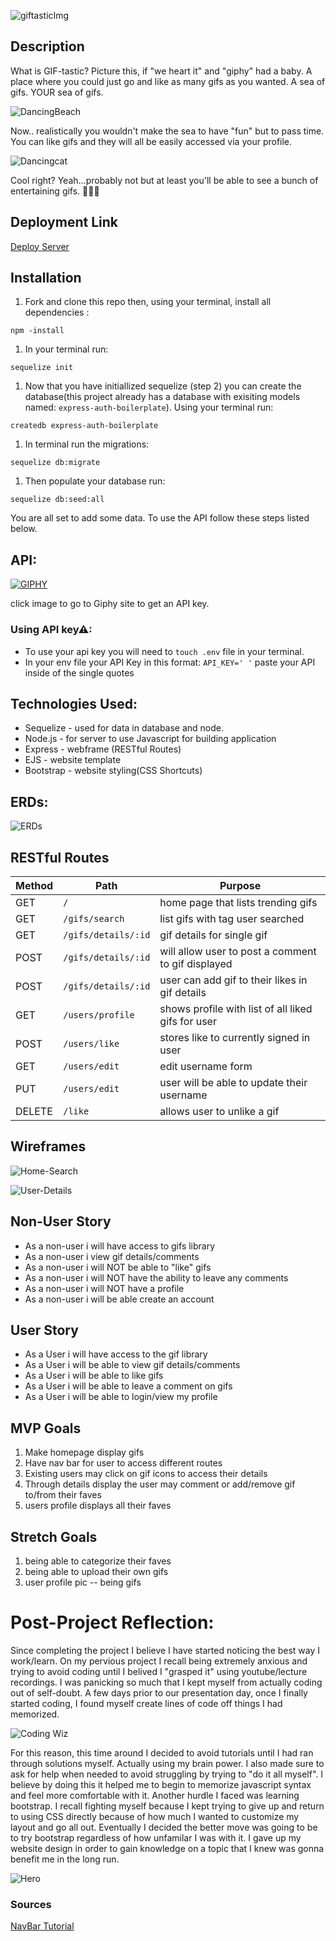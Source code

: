 
![giftasticImg](./imgs/giftastic.png)

## Description

What is GIF-tastic? Picture this, if "we heart it" and "giphy" had a baby. A place where you could just go and like as many gifs as you wanted. A sea of gifs. YOUR sea of gifs. 

![DancingBeach](./imgs/dancingBeach.gif)

Now.. realistically you wouldn't make the sea to have "fun" but to pass time. You can like gifs and they will all be easily accessed via your profile.  

![Dancingcat](https://media.giphy.com/media/gbmWwWm4sGMQvAYm1G/giphy.gif)

Cool right? Yeah...probably not but at least you'll be able to see a bunch of entertaining gifs. 👍🏻🤓

## Deployment Link 
[Deploy Server](https://project2deploy-omgvalicious.koyeb.app/)


## Installation

1. Fork and clone this repo then, using your terminal, install all dependencies : 
```
npm -install
```
1. In your terminal run: 
```
sequelize init
```
1. Now that you have initiallized sequelize (step 2) you can create the database(this project already has a database with exisiting models named: `express-auth-boilerplate`). Using your terminal run:
```
createdb express-auth-boilerplate
``` 
1. In terminal run the migrations:
```
sequelize db:migrate
```
1. Then populate your database run: 
```
sequelize db:seed:all 
```
You are all set to add some data. To use the API follow these steps listed below.


## API:
[![GIPHY](./imgs/api.png)](https://developers.giphy.com/)

click image to go to Giphy site to get an API key. 

### Using API key⚠:

- To use your api key you will need to `touch .env` file in your terminal.
- In your env file your API Key in this format: `API_KEY=' '` paste your API inside of the single quotes


## Technologies Used: 

- Sequelize - used for data in database and node.
- Node.js - for server to use Javascript for building application
- Express - webframe (RESTful Routes)
- EJS - website template
- Bootstrap - website styling(CSS Shortcuts)

## ERDs:

![ERDs](./imgs/ERDs.png)


## RESTful Routes

| Method | Path | Purpose |
| ------ | -------------- | -------------------------------- |
| GET | `/` | home page that lists trending gifs |
| GET | `/gifs/search` | list gifs with tag user searched|
| GET | `/gifs/details/:id` | gif details for single gif|
| POST | `/gifs/details/:id` | will allow user to post a comment to gif displayed |
| POST | `/gifs/details/:id` | user can add gif to their likes in gif details|
| GET | `/users/profile` | shows profile with list of all liked gifs for user |
| POST | `/users/like` | stores like to currently signed in user|
| GET | `/users/edit` | edit username form |
| PUT | `/users/edit` | user will be able to update their username |
| DELETE | `/like` | allows user to unlike a gif |



## Wireframes 

![Home-Search](./imgs/Untitled_Artwork%2031.png)

![User-Details](./imgs/Untitled_Artwork%2032.png)


## Non-User Story

- As a non-user i will have access to gifs library
- As a non-user i view gif details/comments
- As a non-user i will NOT be able to "like" gifs
- As a non-user i will NOT have the ability to leave any comments
- As a non-user i will NOT have a profile
- As a non-user i will be able create an account

## User Story

- As a User i will have access to the gif library
- As a User i will be able to view gif details/comments
- As a User i will be able to like gifs
- As a User i will be able to leave a comment on gifs
- As a User i will be able to login/view my profile

## MVP Goals

1. Make homepage display gifs
1. Have nav bar for user to access different routes
1. Existing users may click on gif icons to access their details 
1. Through details display the user may comment or add/remove gif to/from their faves
1. users profile displays all their faves 

## Stretch Goals

1. being able to categorize their faves 
1. being able to upload their own gifs 
1. user profile pic -- being gifs 

# Post-Project Reflection:
Since completing the project I believe I have started noticing the best way I work/learn. On my pervious project I recall being extremely anxious and trying to avoid coding until I belived I "grasped it" using youtube/lecture recordings. I was panicking so much that I kept myself from actually coding out of self-doubt. A few days prior to our presentation day, once I finally started coding, I found myself create lines of code off things I had memorized.

![Coding Wiz](./imgs/mathwiz.gif)

For this reason, this time around I decided to avoid tutorials until I had ran through solutions myself. Actually using my brain power. I also made sure to ask for help when needed to avoid struggling by trying to "do it all myself". I believe by doing this it helped me to begin to memorize javascript syntax and feel more comfortable with it. Another hurdle I faced was learning bootstrap. I recall fighting myself because I kept trying to give up and return to using CSS directly because of how much I wanted to customize my layout and go all out. Eventually I decided the better move was going to be to try bootstrap regardless of how unfamilar I was with it. I gave up my website design in order to gain knowledge on a topic that I knew was gonna benefit me in the long run. 

![Hero](./imgs/heroflex.webp)

### Sources
[NavBar Tutorial](https://youtu.be/4sosXZsdy-s)


